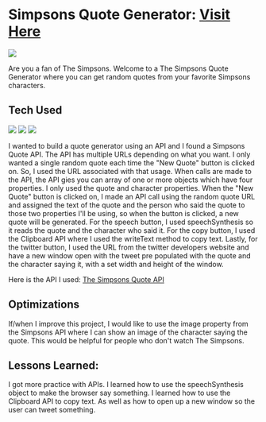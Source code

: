 # Simpsons Quote Generator: <a target="_blank" href="https://danielle-higgins.github.io/simpsons-quote-generator/">Visit Here</a>

<img src="https://github.com/Danielle-Higgins/simpsons-quote-generator/blob/main/img/simpson-preview.png">

Are you a fan of The Simpsons. Welcome to a The Simpsons Quote Generator where you can get random quotes from your favorite Simpsons characters.

## Tech Used

<p>
  <img src="https://img.shields.io/badge/html5-%23E34F26.svg?style=for-the-badge&logo=html5&logoColor=white">
  <img src="https://img.shields.io/badge/css3-%231572B6.svg?style=for-the-badge&logo=css3&logoColor=white">
  <img src="https://img.shields.io/badge/javascript-%23323330.svg?style=for-the-badge&logo=javascript&logoColor=%23F7DF1E">
</p>

I wanted to build a quote generator using an API and I found a Simpsons Quote API. The API has multiple URLs depending on what you want. I only wanted a single random quote each time the "New Quote" button is clicked on. So, I used the URL associated with that usage. When calls are made to the API, the API gies you can array of one or more objects which have four properties. I only used the quote and character properties. When the "New Quote" button is clicked on, I made an API call using the random quote URL and assigned the text of the quote and the person who said the quote to those two properties I'll be using, so when the button is clicked, a new quote will be generated. For the speech button, I used speechSynthesis so it reads the quote and the character who said it. For the copy button, I used the Clipboard API where I used the writeText method to copy text. Lastly, for the twitter button, I used the URL from the twitter developers website and have a new window open with the tweet pre populated with the quote and the character saying it, with a set width and height of the window.

Here is the API I used: <a target="_blank" href="https://thesimpsonsquoteapi.glitch.me/">The Simpsons Quote API</a>

## Optimizations

If/when I improve this project, I would like to use the image property from the Simpsons API where I can show an image of the character saying the quote. This would be helpful for people who don't watch The Simpsons.

## Lessons Learned:

I got more practice with APIs. I learned how to use the speechSynthesis object to make the browser say something. I learned how to use the Clipboard API to copy text. As well as how to open up a new window so the user can tweet something.
